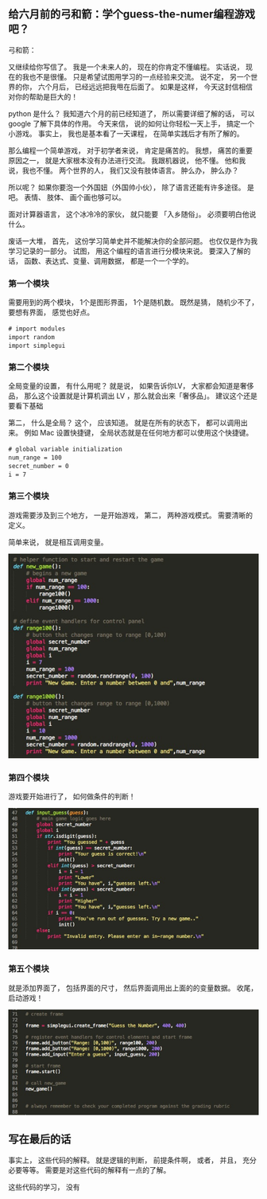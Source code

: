 ## 给六月前的弓和箭：学个guess-the-numer编程游戏吧？

弓和箭：

又继续给你写信了。 我是一个未来人的， 现在的你肯定不懂编程。 实话说， 现在的我也不是很懂。 只是希望试图用学习的一点经验来交流。 说不定， 另一个世界的你， 六个月后， 已经远远把我甩在后面了。 如果是这样， 今天这封信相信对你的帮助是巨大的！

python 是什么？ 我知道六个月的前已经知道了， 所以需要详细了解的话， 可以 google 了解下具体的作用。 今天来信， 说的如何让你轻松一天上手， 搞定一个小游戏。 事实上， 我也是基本看了一天课程， 在简单实践后才有所了解的。 

那么编程一个简单游戏， 对于初学者来说， 肯定是痛苦的。 我想， 痛苦的重要原因之一， 就是大家根本没有办法进行交流。 我跟机器说， 他不懂。 他和我说，我也不懂。 两个世界的人， 我们又没有肢体语言。 肿么办， 肿么办？

所以呢？ 如果你要泡一个外国妞（外国帅小伙）， 除了语言还能有许多途径。 是吧。 表情、 肢体、 画个画也够可以。 

面对计算器语言， 这个冰冷冷的家伙， 就只能要 「入乡随俗」。 必须要明白他说什么。

废话一大堆， 首先， 这份学习简单史并不能解决你的全部问题。 也仅仅是作为我学习记录的一部分。 试图， 用这个编程的语言进行分模块来说。 要深入了解的话， 函数、表达式、变量、调用数据， 都是一个一个学的。 

### 第一个模块

需要用到的两个模块， 1个是图形界面， 1个是随机数。 既然是猜， 随机少不了， 要想有界面， 感觉也好点。

`# import modules`  
`import random`  
`import simplegui`  

### 第二个模块

全局变量的设置， 有什么用呢？
就是说， 如果告诉你LV， 大家都会知道是奢侈品， 那么这个设置就是计算机调出 LV ，那么就会出来「奢侈品」。 建议这个还是要看下基础

第二， 什么是全局？ 这个， 应该知道。 就是在所有的状态下， 都可以调用出来。 例如 Mac 设置快捷键， 全局状态就是在任何地方都可以使用这个快捷键。

`# global variable initialization`  
`num_range = 100`  
`secret_number = 0`  
`i = 7`  

### 第三个模块

游戏需要涉及到三个地方， 一是开始游戏， 第二， 两种游戏模式。 需要清晰的定义。

简单来说， 就是相互调用变量。

![](/source/photo/1.png)

### 第四个模块 

游戏要开始进行了， 如何做条件的判断！

![](/source/photo/2.png)

### 第五个模块

就是添加界面了， 包括界面的尺寸， 然后界面调用出上面的的变量数据。 收尾， 启动游戏！

![](/source/photo/3.png)

## 写在最后的话

事实上， 这些代码的解释。 就是逻辑的判断， 前提条件啊， 或者， 并且， 充分必要等等。 需要是对这些代码的解释有一点的了解。 

这些代码的学习， 没有